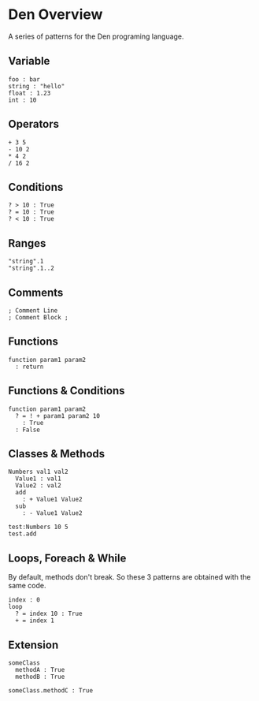 # Den Overview

A series of patterns for the Den programing language.

## Variable

```
foo : bar
string : "hello"
float : 1.23
int : 10
```

## Operators

```
+ 3 5
- 10 2
* 4 2
/ 16 2
```

## Conditions

```
? > 10 : True
? = 10 : True
? < 10 : True
```

## Ranges

```
"string".1
"string".1..2 
```

## Comments

```
; Comment Line
; Comment Block ;
```

## Functions

```
function param1 param2
  : return
```

## Functions & Conditions

```
function param1 param2
  ? = ! + param1 param2 10
    : True
  : False
```

## Classes & Methods

```
Numbers val1 val2
  Value1 : val1
  Value2 : val2
  add
    : + Value1 Value2
  sub
    : - Value1 Value2

test:Numbers 10 5
test.add
```

## Loops, Foreach & While

By default, methods don't break. So these 3 patterns are obtained with the same code.

```
index : 0
loop
  ? = index 10 : True
  + = index 1
```

## Extension

```
someClass
  methodA : True
  methodB : True

someClass.methodC : True
```

